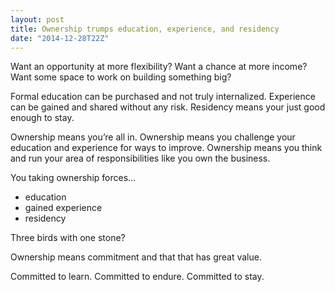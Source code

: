 ```yaml
---
layout: post
title: Ownership trumps education, experience, and residency
date: "2014-12-28T22Z"
---
```


Want an opportunity at more flexibility?
Want a chance at more income?
Want some space to work on building something big?

Formal education can be purchased and not truly internalized.
Experience can be gained and shared without any risk.
Residency means your just good enough to stay.

Ownership means you’re all in.
Ownership means you challenge your education and experience for ways to improve.
Ownership means you think and run your area of responsibilities like you own the business.

You taking ownership forces…

- education
- gained experience
- residency

Three birds with one stone?

Ownership means commitment and that that has great value.

Committed to learn.
Committed to endure.
Committed to stay.
